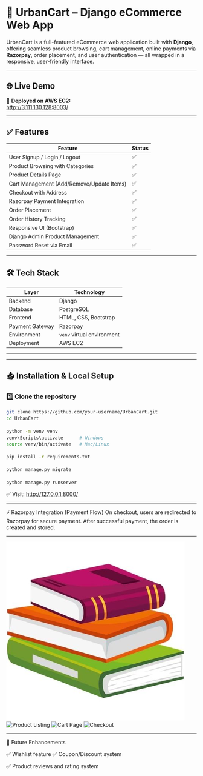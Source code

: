 # 🛒 UrbanCart – Django eCommerce Web App

UrbanCart is a full-featured eCommerce web application built with **Django**, offering seamless product browsing, cart management, online payments via **Razorpay**, order placement, and user authentication — all wrapped in a responsive, user-friendly interface.

---

## 🌐 Live Demo
🚀 **Deployed on AWS EC2:**  
http://3.111.130.128:8003/

---

## ✅ Features

| Feature                                      | Status |
|---------------------------------------------|--------|
| User Signup / Login / Logout                | ✅     |
| Product Browsing with Categories            | ✅     |
| Product Details Page                        | ✅     |
| Cart Management (Add/Remove/Update Items)   | ✅     |
| Checkout with Address                       | ✅     |
| Razorpay Payment Integration                | ✅     |
| Order Placement                             | ✅     |
| Order History Tracking                      | ✅     |
| Responsive UI (Bootstrap)                   | ✅     |
| Django Admin Product Management             | ✅     |
| Password Reset via Email                    | ✅     |

---

## 🛠 Tech Stack

| Layer          | Technology     |
|----------------|---------------|
| Backend        | Django         |
| Database       | PostgreSQL     |
| Frontend       | HTML, CSS, Bootstrap |
| Payment Gateway| Razorpay       |
| Environment    | `venv` virtual environment |
| Deployment     | AWS EC2        |

---


---

## 📥 Installation & Local Setup

### 1️⃣ Clone the repository
```bash
git clone https://github.com/your-username/UrbanCart.git
cd UrbanCart

python -m venv venv
venv\Scripts\activate      # Windows
source venv/bin/activate   # Mac/Linux

pip install -r requirements.txt

python manage.py migrate

python manage.py runserver
```

✅ Visit: http://127.0.0.1:8000/

---
⚡ Razorpay Integration (Payment Flow)
On checkout, users are redirected to Razorpay for secure payment.
After successful payment, the order is created and stored.

---
![Homepage](./app/static/app/images/Books.jpg)
![Product Listing](./screenshots/products.png)
![Cart Page](./screenshots/cart.png)
![Checkout](./screenshots/checkout.png)

---
📅 Future Enhancements

✅ Wishlist feature
✅ Coupon/Discount system

✅ Product reviews and rating system
